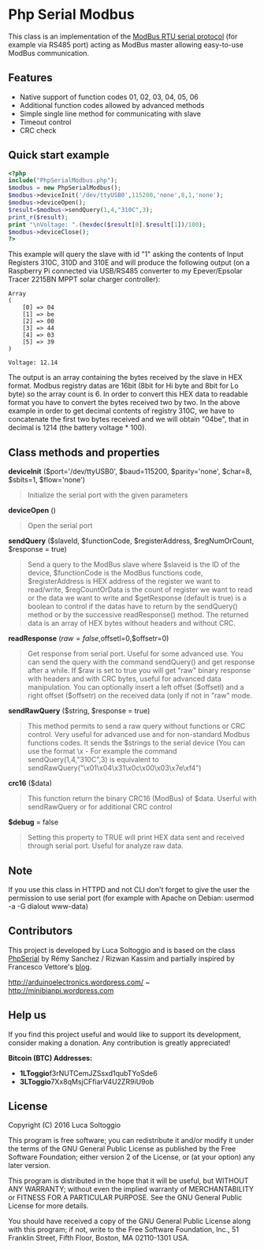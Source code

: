 Php Serial Modbus
======

This class is an implementation of the [ModBus RTU serial protocol][modbus] (for example via RS485 port) acting as ModBus master allowing easy-to-use ModBus communication.

Features
-------
  - Native support of function codes 01, 02, 03, 04, 05, 06
  - Additional function codes allowed by advanced methods
  - Simple single line method for communicating with slave
  - Timeout control
  - CRC check

Quick start example
------
```php
<?php
include("PhpSerialModbus.php");
$modbus = new PhpSerialModbus();
$modbus->deviceInit('/dev/ttyUSB0',115200,'none',8,1,'none');
$modbus->deviceOpen();
$result=$modbus->sendQuery(1,4,"310C",3);
print_r($result);
print "\nVoltage: ".(hexdec($result[0].$result[1])/100);
$modbus->deviceClose();
?>
```
This example will query the slave with id "1" asking the contents of Input Registers 310C, 310D and 310E and will produce the following output (on a Raspberry Pi connected via USB/RS485 converter to my Epever/Epsolar Tracer 2215BN MPPT solar charger controller):
```SH
Array
(
    [0] => 04
    [1] => be
    [2] => 00
    [3] => 44
    [4] => 03
    [5] => 39
)

Voltage: 12.14
```
The output is an array containing the bytes received by the slave in HEX format. Modbus registry datas are 16bit (8bit for Hi byte and 8bit for Lo byte) so the array count is 6. In order to convert this HEX data to readable format you have to convert the bytes received two by two. In the above example in order to get decimal contents of registry 310C, we have to concatenate the first two bytes received and we will obtain "04be", that in decimal is 1214 (the battery voltage * 100).


Class methods and properties
-------
**deviceInit** ($port='/dev/ttyUSB0', $baud=115200, $parity='none', $char=8, $sbits=1, $flow='none')
>Initialize the serial port with the given parameters

**deviceOpen** ()
>Open the serial port

**sendQuery** ($slaveId, $functionCode, $registerAddress, $regNumOrCount, $response = true)
>Send a query to the ModBus slave where $slaveid is the ID of the device, $functionCode is the ModBus functions code, $registerAddress is HEX address of the register we want to read/write, $regCountOrData is the count of register we want to read or the data we want to write and $getResponse (default is true) is a boolean to control if the datas have to return by the sendQuery() method or by the successive readResponse() method. The returned data is an array of HEX bytes without headers and without CRC. 

**readResponse** ($raw=false,$offsetl=0,$offsetr=0)
>Get response from serial port. Useful for some advanced use. You can send the query with the command sendQuery() and get response after a while. If $raw is set to true you will get "raw" binary response with headers and with CRC bytes, useful for advanced data manipulation. You can optionally insert a left offset ($offsetl) and a right offset ($offsetr) on the received data (only if not in "raw" mode.

**sendRawQuery** ($string, $response = true)
>This method permits to send a raw query without functions or CRC control. Very useful for advanced use and for non-standard Modbus functions codes. It sends the $strings to the serial device (You can use the format \x - For example the command sendQuery(1,4,"310C",3) is equivalent to sendRawQuery("\x01\x04\x31\x0c\x00\x03\x7e\xf4")

**crc16** ($data)
>This function return the binary CRC16 (ModBus) of $data. Userful with sendRawQuery or for additional CRC control

**$debug** = false
>Setting this property to TRUE will print HEX data sent and received through serial port. Useful for analyze raw data.

Note
------
If you use this class in HTTPD and not CLI don't forget to give the user the permission to use serial port (for example with Apache on Debian: usermod -a -G dialout www-data)

Contributors
--------
This project is developed by Luca Soltoggio and is based on the class [PhpSerial] by Rémy Sanchez / Rizwan Kassim and partially inspired by Francesco Vettore's [blog][vettore].

http://arduinoelectronics.wordpress.com/ ~ http://minibianpi.wordpress.com

## Help us

If you find this project useful and would like to support its development, consider making a donation. Any contribution is greatly appreciated!

**Bitcoin (BTC) Addresses:**
- **1LToggio**f3rNUTCemJZSsxd1qubTYoSde6  
- **3LToggio**7Xx8qMsjCFfiarV4U2ZR9iU9ob 

License
------
Copyright (C) 2016 Luca Soltoggio

This program is free software; you can redistribute it and/or modify
it under the terms of the GNU General Public License as published by
the Free Software Foundation; either version 2 of the License, or
(at your option) any later version.

This program is distributed in the hope that it will be useful,
but WITHOUT ANY WARRANTY; without even the implied warranty of
MERCHANTABILITY or FITNESS FOR A PARTICULAR PURPOSE.  See the
GNU General Public License for more details.

You should have received a copy of the GNU General Public License along
with this program; if not, write to the Free Software Foundation, Inc.,
51 Franklin Street, Fifth Floor, Boston, MA 02110-1301 USA.

[//]: #

   [phpserial]: <https://github.com/Xowap/PHP-Serial/>
   [vettore]: <http://blog.vettore.org/modbus-senza-paura/>
   [modbus]: http://modbustools.com/modbus.html
